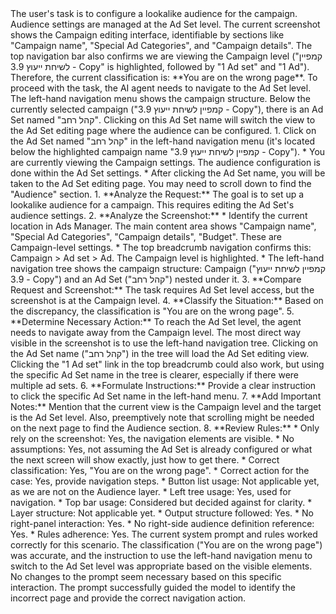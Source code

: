 <reseaning>
The user's task is to configure a lookalike audience for the campaign. Audience settings are managed at the Ad Set level.
The current screenshot shows the Campaign editing interface, identifiable by sections like "Campaign name", "Special Ad Categories", and "Campaign details". The top navigation bar also confirms we are viewing the Campaign level ("קמפיין לשיחת ייעוץ 3.9 - Copy" is highlighted, followed by "1 Ad set" and "1 Ad").
Therefore, the current classification is: **You are on the wrong page**.
To proceed with the task, the AI agent needs to navigate to the Ad Set level. The left-hand navigation menu shows the campaign structure. Below the currently selected campaign ("קמפיין לשיחת ייעוץ 3.9 - Copy"), there is an Ad Set named "קהל רחב". Clicking on this Ad Set name will switch the view to the Ad Set editing page where the audience can be configured.
</reseaning>

<action suggestion>
1. Click on the Ad Set named "קהל רחב" in the left-hand navigation menu (it's located below the highlighted campaign name "קמפיין לשיחת ייעוץ 3.9 - Copy").
</action suggestion>

<Important Notes>
*   You are currently viewing the Campaign settings. The audience configuration is done within the Ad Set settings.
*   After clicking the Ad Set name, you will be taken to the Ad Set editing page. You may need to scroll down to find the "Audience" section.
</Important Notes>

<inner thoughts>
1.  **Analyze the Request:** The goal is to set up a lookalike audience for a campaign. This requires editing the Ad Set's audience settings.
2.  **Analyze the Screenshot:**
    *   Identify the current location in Ads Manager. The main content area shows "Campaign name", "Special Ad Categories", "Campaign details", "Budget". These are Campaign-level settings.
    *   The top breadcrumb navigation confirms this: Campaign > Ad set > Ad. The Campaign level is highlighted.
    *   The left-hand navigation tree shows the campaign structure: Campaign ("קמפיין לשיחת ייעוץ 3.9 - Copy") and an Ad Set ("קהל רחב") nested under it.
3.  **Compare Request and Screenshot:** The task requires Ad Set level access, but the screenshot is at the Campaign level.
4.  **Classify the Situation:** Based on the discrepancy, the classification is "You are on the wrong page".
5.  **Determine Necessary Action:** To reach the Ad Set level, the agent needs to navigate away from the Campaign level. The most direct way visible in the screenshot is to use the left-hand navigation tree. Clicking on the Ad Set name ("קהל רחב") in the tree will load the Ad Set editing view. Clicking the "1 Ad set" link in the top breadcrumb could also work, but using the specific Ad Set name in the tree is clearer, especially if there were multiple ad sets.
6.  **Formulate Instructions:** Provide a clear instruction to click the specific Ad Set name in the left-hand menu.
7.  **Add Important Notes:** Mention that the current view is the Campaign level and the target is the Ad Set level. Also, preemptively note that scrolling might be needed on the next page to find the Audience section.
8.  **Review Rules:**
    *   Only rely on the screenshot: Yes, the navigation elements are visible.
    *   No assumptions: Yes, not assuming the Ad Set is already configured or what the next screen will show exactly, just how to get there.
    *   Correct classification: Yes, "You are on the wrong page".
    *   Correct action for the case: Yes, provide navigation steps.
    *   Button list usage: Not applicable yet, as we are not on the Audience layer.
    *   Left tree usage: Yes, used for navigation.
    *   Top bar usage: Considered but decided against for clarity.
    *   Layer structure: Not applicable yet.
    *   Output structure followed: Yes.
    *   No right-panel interaction: Yes.
    *   No right-side audience definition reference: Yes.
    *   Rules adherence: Yes.
</inner thoughts>

<configure recommendation>
The current system prompt and rules worked correctly for this scenario. The classification ("You are on the wrong page") was accurate, and the instruction to use the left-hand navigation menu to switch to the Ad Set level was appropriate based on the visible elements. No changes to the prompt seem necessary based on this specific interaction. The prompt successfully guided the model to identify the incorrect page and provide the correct navigation action.
</configure recommendation> 